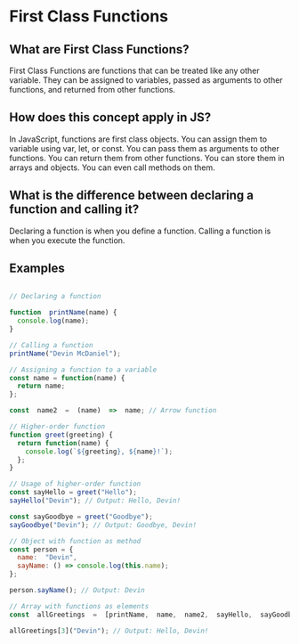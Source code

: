   
# First Class Functions

## What are First Class Functions?

First Class Functions are functions that can be treated like any other variable. They can be assigned to variables, passed as arguments to other functions, and returned from other functions.

## How does this concept apply in JS?

In JavaScript, functions are first class objects. You can assign them to variable using var, let, or const. You can pass them as arguments to other functions. You can return them from other functions. You can store them in arrays and objects. You can even call methods on them.

## What is the difference between declaring a function and calling it?

Declaring a function is when you define a function. Calling a function is when you execute the function.

## Examples

```js

// Declaring a function

function  printName(name) {
  console.log(name);
}

// Calling a function
printName("Devin McDaniel");

// Assigning a function to a variable
const name = function(name) {
  return name;
};

const  name2  =  (name)  =>  name; // Arrow function

// Higher-order function
function greet(greeting) {
  return function(name) {
    console.log(`${greeting}, ${name}!`);
  };
}

// Usage of higher-order function
const sayHello = greet("Hello");
sayHello("Devin"); // Output: Hello, Devin!

const sayGoodbye = greet("Goodbye");
sayGoodbye("Devin"); // Output: Goodbye, Devin!

// Object with function as method
const person = {
  name:  "Devin",
  sayName: () => console.log(this.name);
};

person.sayName(); // Output: Devin

// Array with functions as elements
const  allGreetings  =  [printName,  name,  name2,  sayHello,  sayGoodbye,  person.sayName];

allGreetings[3]("Devin"); // Output: Hello, Devin!

```
